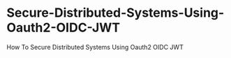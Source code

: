 # Secure-Distributed-Systems-Using-Oauth2-OIDC-JWT
How To Secure Distributed Systems Using Oauth2 OIDC JWT
